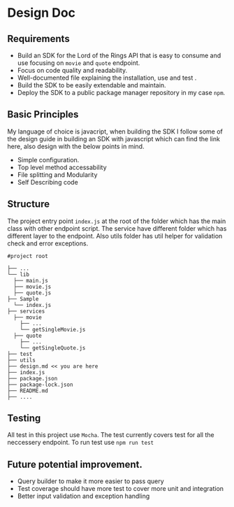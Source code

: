 # Design Doc

## Requirements

- Build an SDK for the Lord of the Rings API that is easy to consume and use focusing on `movie` and `quote` endpoint.
- Focus on code quality and readability.
- Well-documented file explaining the installation, use and test .
- Build the SDK to be easily extendable and maintain.
- Deploy the SDK to a public package manager repository in my case `npm`.

## Basic Principles

My language of choice is javacript, when building the SDK I follow some of the design guide in building an SDK with javascript which can find the link here, also design with the below points in mind.

- Simple configuration.
- Top level method accessability
- File splitting and Modularity
- Self Describing code

## Structure

The project entry point `index.js` at the root of the folder which has the main class with other endpoint script. The service have different folder which has different layer to the endpoint. Also utils folder has util helper for validation check and error exceptions.

```
#project root

├── ...
└── lib
  ├── main.js
  ├── movie.js
  ├── quote.js
├── Sample
  └── index.js
├── services
  ├── movie
    ├── ...
    └── getSingleMovie.js
  ├── quote
    ├── ...
    └── getSingleQuote.js
├── test
├── utils
├── design.md << you are here
├── index.js
├── package.json
├── package-lock.json
├── README.md
├── ....
```

## Testing

All test in this project use `Mocha`. The test currently covers test for all the neccessery endpoint. To run test use `npm run test `

## Future potential improvement.

- Query builder to make it more easier to pass query
- Test coverage should have more test to cover more unit and integration
- Better input validation and exception handling
